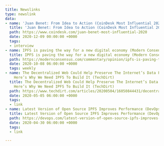 ```yaml
---
title: Newslinks
type: newslink
data:
- name: 'Juan Benet: From Idea to Action (CoinDesk Most Influential 2020)'
  title: 'Juan Benet: From Idea to Action (CoinDesk Most Influential 2020)'
  path: https://www.coindesk.com/juan-benet-most-influential-2020
  date: 2020-12-09 00:00:00 +0000
  tags:
  - interview
- name: IPFS is paving the way for a new digital economy (Modern Consensus)
  title: IPFS is paving the way for a new digital economy (Modern Consensus)
  path: https://modernconsensus.com/commentary/opinion/ipfs-is-paving-the-way-for-a-new-digital-economy/
  date: 2020-10-08 06:00:00 +0000
  tags: weekly
- name: The Decentralized Web Could Help Preserve The Internet’s Data For 1,000 Years.
    Here’s Why We Need IPFS To Build It (TechDirt)
  title: The Decentralized Web Could Help Preserve The Internet’s Data For 1,000 Years.
    Here’s Why We Need IPFS To Build It (TechDirt)
  path: https://www.techdirt.com/articles/20200504/16050844431/decentralized-web-could-help-preserve-internets-data-1000-years-heres-why-we-need-ipfs-to-build-it.shtml#comments
  date: 2020-05-05 06:00:00 +0000
  tags:
  - link
- name: Latest Version of Open Source IPFS Improves Performance (DevOps.com)
  title: Latest Version of Open Source IPFS Improves Performance (DevOps.com)
  path: https://devops.com/latest-version-of-open-source-ipfs-improves-performance/
  date: 2020-04-30 06:00:00 +0000
  tags:
  - link

---
```

